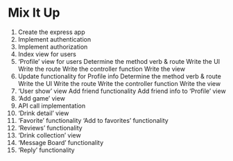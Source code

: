 # Mix It Up
1. Create the express app
2. Implement authentication
3. Implement authorization
4. Index view for users
5. ‘Profile’ view for users Determine the method verb & route Write the UI Write the route Write the controller function Write the view
6. Update functionality for Profile info Determine the method verb & route Write the UI Write the route Write the controller function Write the view
7. ‘User show’ view
    Add friend functionality
    Add friend info to ‘Profile’ view
8. ‘Add game’ view
9. API call implementation
10. ‘Drink detail’ view
11. ‘Favorite’ functionality
    ‘Add to favorites’ functionality
12. ‘Reviews’ functionality
13. ‘Drink collection’ view
14. ‘Message Board’ functionality
15. ‘Reply’ functionality
